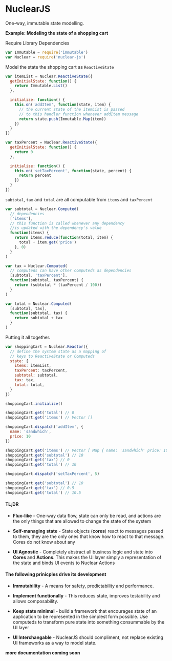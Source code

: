 # NuclearJS

One-way, immutable state modelling.

**Example: Modeling the state of a shopping cart**

Require Library Dependencies

```js
var Immutable = require('immutable')
var Nuclear = require('nuclear-js')
```

Model the state the shopping cart as `ReactiveState`

```js
var itemList = Nuclear.ReactiveState({
  getInitialState: function() {
    return Immutable.List()
  },

  initialize: function() {
    this.on('addItem', function(state, item) {
      // the current state of the itemList is passed
      // to this handler function whenever addItem message
      return state.push(Immutable.Map(item))
    })
  }
})

var taxPercent = Nuclear.ReactiveState({
  getInitialState: function() {
    return 0
  },

  initialize: function() {
    this.on('setTaxPercent', function(state, percent) {
      return percent
    })
  }
})

```

`subtotal`, `tax` and `total` are all computable from `items` and `taxPercent`

```js
var subtotal = Nuclear.Computed(
  // dependencies
  ['items'],
  // this function is called whenever any dependency
  //is updated with the dependency's value
  function(items) {
    return items.reduce(function(total, item) {
      total + item.get('price')
    }, 0)
  }
)

var tax = Nuclear.Computed(
  // computeds can have other computeds as dependencies
  [subtotal, 'taxPercent'],
  function(subtotal, taxPercent) {
    return (subtotal * (taxPercent / 100))
  }
)

var total = Nuclear.Computed(
  [subtotal, tax],
  function(subtotal, tax) {
    return subtotal + tax
  }
)
```

Putting it all together.

```js
var shoppingCart = Nuclear.Reactor({
  // define the system state as a mapping of
  // keys to ReactiveState or Computeds
  state: {
    items: itemList,
    taxPercent: taxPercent,
    subtotal: subtotal,
    tax: tax,
    total: total,
  }
})

shoppingCart.initialize()

shoppingCart.get('total') // 0
shoppingCart.get('items') // Vector []

shoppingCart.dispatch('addItem', {
  name: 'sandwhich',
  price: 10
})

shoppingCart.get('items') // Vector [ Map { name: 'sandwhich' price: 10 }]
shoppingCart.get('subtotal') // 10
shoppingCart.get('tax') // 0
shoppingCart.get('total') // 10

shoppingCart.dispatch('setTaxPercent', 5)

shoppingCart.get('subtotal') // 10
shoppingCart.get('tax') // 0.5
shoppingCart.get('total') // 10.5
```

#### TL;DR

- **Flux-like** - One-way data flow, state can only be read, and actions are the only things
that are allowed to change the state of the system

- **Self-managing state** - State objects (**cores**) react to messages passed to them, they are the only ones
that know how to react to that message.  Cores do not know about any

- **UI Agnostic** - Completely abstract all business logic and state into **Cores** and **Actions**.  This makes
the UI layer simply a representation of the state and binds UI events to Nuclear Actions


#### The following prinicples drive its development

- **Immutability** - A means for safety, predictability and performance.

- **Implement functionally** - This reduces state, improves testability and allows composability.

- **Keep state minimal** - build a framework that encourages state of an application to be represented
in the simplest form possible.  Use computeds to transform pure state into something consummable by the
UI layer

- **UI Interchangable** - NuclearJS should compliment, not replace existing UI frameworks as a way to model state.

**more documentation coming soon**
